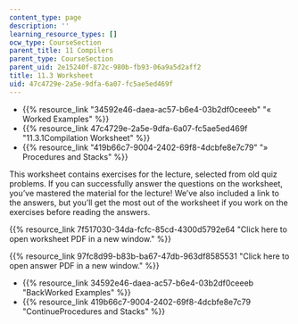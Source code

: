 ```yaml
---
content_type: page
description: ''
learning_resource_types: []
ocw_type: CourseSection
parent_title: 11 Compilers
parent_type: CourseSection
parent_uid: 2e15240f-872c-980b-fb93-06a9a5d2aff2
title: 11.3 Worksheet
uid: 47c4729e-2a5e-9dfa-6a07-fc5ae5ed469f
---
```


*   {{% resource_link "34592e46-daea-ac57-b6e4-03b2df0ceeeb" "« Worked Examples" %}}
*   {{% resource_link 47c4729e-2a5e-9dfa-6a07-fc5ae5ed469f "11.3.1Compilation Worksheet" %}}
*   {{% resource_link "419b66c7-9004-2402-69f8-4dcbfe8e7c79" "» Procedures and Stacks" %}}

This worksheet contains exercises for the lecture, selected from old quiz problems. If you can successfully answer the questions on the worksheet, you’ve mastered the material for the lecture! We’ve also included a link to the answers, but you’ll get the most out of the worksheet if you work on the exercises before reading the answers.

{{% resource_link 7f517030-34da-fcfc-85cd-4300d5792e64 "Click here to open worksheet PDF in a new window." %}}

{{% resource_link 97fc8d99-b83b-ba67-47db-963df8585531 "Click here to open answer PDF in a new window." %}}

*   {{% resource_link 34592e46-daea-ac57-b6e4-03b2df0ceeeb "BackWorked Examples" %}}
*   {{% resource_link 419b66c7-9004-2402-69f8-4dcbfe8e7c79 "ContinueProcedures and Stacks" %}}